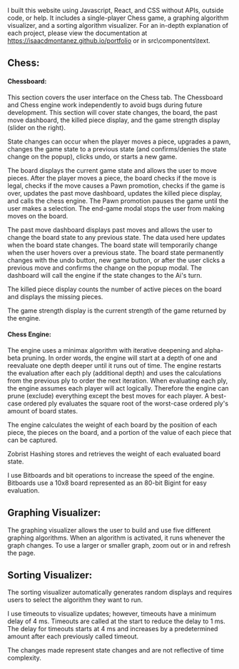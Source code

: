 I built this website using Javascript, React, and CSS without APIs, outside code, or help. It includes a single-player Chess game, a graphing algorithm visualizer, and a sorting algorithm visualizer. For an in-depth explanation of each project, please view the documentation at https://isaacdmontanez.github.io/portfolio or in src\components\text. <br/>

## Chess:<br />

#### Chessboard:<br />

This section covers the user interface on the Chess tab. The Chessboard and Chess engine work independently to avoid bugs during future development. This section will cover state changes, the board, the past move dashboard, the killed piece display, and the game strength display (slider on the right). <br />

State changes can occur when the player moves a piece, upgrades a pawn, changes the game state to a previous state (and confirms/denies the state change on the popup), clicks undo, or starts a new game. <br />

The board displays the current game state and allows the user to move pieces. After the player moves a piece, the board checks if the move is legal, checks if the move causes a Pawn promotion, checks if the game is over, updates the past move dashboard, updates the killed piece display, and calls the chess engine. The Pawn promotion pauses the game until the user makes a selection. The end-game modal stops the user from making moves on the board. <br />

The past move dashboard displays past moves and allows the user to change the board state to any previous state. The data used here updates when the board state changes. The board state will temporarily change when the user hovers over a previous state. The board state permanently changes with the undo button, new game button, or after the user clicks a previous move and confirms the change on the popup modal. The dashboard will call the engine if the state changes to the Ai's turn.<br />

The killed piece display counts the number of active pieces on the board and displays the missing pieces. <br />

The game strength display is the current strength of the game returned by the engine. <br />

#### Chess Engine:<br />

The engine uses a minimax algorithm with iterative deepening and alpha-beta pruning. In order words, the engine will start at a depth of one and reevaluate one depth deeper until it runs out of time. The engine restarts the evaluation after each ply (additional depth) and uses the calculations from the previous ply to order the next iteration. When evaluating each ply, the engine assumes each player will act logically. Therefore the engine can prune (exclude) everything except the best moves for each player. A best-case ordered ply evaluates the square root of the worst-case ordered ply's amount of board states. <br />

The engine calculates the weight of each board by the position of each piece, the pieces on the board, and a portion of the value of each piece that can be captured.<br />

Zobrist Hashing stores and retrieves the weight of each evaluated board state. <br />

I use Bitboards and bit operations to increase the speed of the engine. Bitboards use a 10x8 board represented as an 80-bit Bigint for easy evaluation.<br />

## Graphing Visualizer:<br />

The graphing visualizer allows the user to build and use five different graphing algorithms. When an algorithm is activated, it runs whenever the graph changes. To use a larger or smaller graph, zoom out or in and refresh the page.<br />

## Sorting Visualizer:<br />

The sorting visualizer automatically generates random displays and requires users to select the algorithm they want to run.<br />

I use timeouts to visualize updates; however, timeouts have a minimum delay of 4 ms. Timeouts are called at the start to reduce the delay to 1 ms. The delay for timeouts starts at 4 ms and increases by a predetermined amount after each previously called timeout.<br />

The changes made represent state changes and are not reflective of time complexity.<br />
